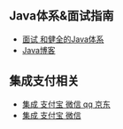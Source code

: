 ## Java体系&面试指南
- [面试 和健全的Java体系](https://github.com/gzc426/Java-Interview/blob/master/docs/%E4%B8%89%E3%80%81Java%20%E9%9B%86%E5%90%88.md)
- [Java博客](https://github.com/ZhongFuCheng3y/3y)



## 集成支付相关
 - [集成 支付宝 微信 qq 京东](https://gitee.com/javen205/IJPay)
 - [集成 支付宝 微信](https://github.com/Pay-Group/best-pay-sdk)
